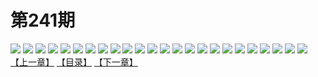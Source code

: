 # 第241期
![](https://mao.mhtupian.com/uploads/img/7563/221757/manhua_12_20160303_2016030310343350036.jpg)
![](https://mao.mhtupian.com/uploads/img/7563/221757/manhua_12_20160303_2016030310345045881.jpg)
![](https://mao.mhtupian.com/uploads/img/7563/221757/manhua_12_20160303_2016030310351469606.jpg)
![](https://mao.mhtupian.com/uploads/img/7563/221757/manhua_12_20160303_2016030310354069631.jpg)
![](https://mao.mhtupian.com/uploads/img/7563/221757/manhua_12_20160303_2016030310360576346.jpg)
![](https://mao.mhtupian.com/uploads/img/7563/221757/manhua_12_20160303_2016030310362395877.jpg)
![](https://mao.mhtupian.com/uploads/img/7563/221757/manhua_12_20160303_2016030310364054228.jpg)
![](https://mao.mhtupian.com/uploads/img/7563/221757/manhua_12_20160303_2016030310365673687.jpg)
![](https://mao.mhtupian.com/uploads/img/7563/221757/manhua_12_20160303_2016030310385925114.jpg)
![](https://mao.mhtupian.com/uploads/img/7563/221757/manhua_12_20160303_2016030310391416536.jpg)
![](https://mao.mhtupian.com/uploads/img/7563/221757/manhua_12_20160303_2016030310393431560.jpg)
![](https://mao.mhtupian.com/uploads/img/7563/221757/manhua_12_20160303_2016030310450376714.jpg)
![](https://mao.mhtupian.com/uploads/img/7563/221757/manhua_12_20160303_2016030310451011444.jpg)
![](https://mao.mhtupian.com/uploads/img/7563/221757/manhua_12_20160303_2016030310451869191.jpg)
![](https://mao.mhtupian.com/uploads/img/7563/221757/manhua_12_20160303_2016030310452490472.jpg)
![](https://mao.mhtupian.com/uploads/img/7563/221757/manhua_12_20160303_2016030310453892397.jpg)
![](https://mao.mhtupian.com/uploads/img/7563/221757/manhua_12_20160303_2016030310454947729.jpg)
![](https://mao.mhtupian.com/uploads/img/7563/221757/manhua_12_20160303_2016030310455580150.jpg)
![](https://mao.mhtupian.com/uploads/img/7563/221757/manhua_12_20160303_2016030310460544524.jpg)
![](https://mao.mhtupian.com/uploads/img/7563/221757/manhua_12_20160303_2016030310461513018.jpg)
![](https://mao.mhtupian.com/uploads/img/7563/221757/manhua_12_20160303_2016030310462676203.jpg)
![](https://mao.mhtupian.com/uploads/img/7563/221757/manhua_12_20160303_2016030310463593850.jpg)
![](https://mao.mhtupian.com/uploads/img/7563/221757/manhua_12_20160303_2016030310464758444.jpg)
![](https://mao.mhtupian.com/uploads/img/7563/221757/manhua_12_20160303_2016030310465428388.jpg)
[【上一章】](./42.md)
[【目录】](./README.md)
[【下一章】](./44.md)
